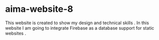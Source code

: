 # aima-website-8
This website is created to show my design and technical skills . In this website I am going to integrate Firebase as a database support for static websites .
